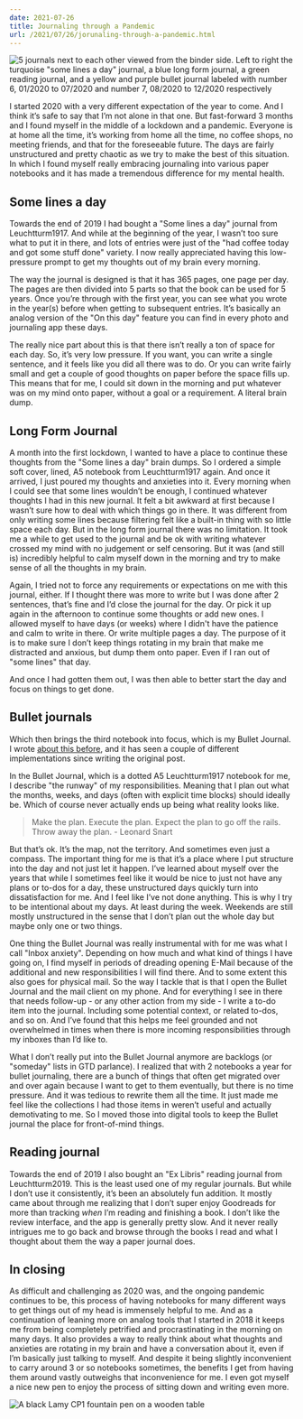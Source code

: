 ```yaml
---
date: 2021-07-26
title: Journaling through a Pandemic
url: /2021/07/26/jorunaling-through-a-pandemic.html
---
```


![5 journals next to each other viewed from the binder side. Left to right the turquoise "some lines a day" journal, a blue long form journal, a green reading journal, and a yellow and purple bullet journal labeled with number 6, 01/2020 to 07/2020 and number 7, 08/2020 to 12/2020 respectively ](/images/journaling-through-a-pandemic/journal-overview.jpeg "Overview of my paper journals") 

I started 2020 with a very different expectation of the year to come. And I think it’s safe to say that I’m not alone in that one. But fast-forward 3 months and I found myself in the middle of a lockdown and a pandemic. Everyone is at home all the time, it’s working from home all the time, no coffee shops, no meeting friends, and that for the foreseeable future. The days are fairly unstructured and pretty chaotic as we try to make the best of this situation. In which I found myself really embracing journaling into various paper notebooks and it has made a tremendous difference for my mental health.

## Some lines a day

Towards the end of 2019 I had bought a "Some lines a day" journal from Leuchtturm1917. And while at the beginning of the year, I wasn’t too sure what to put it in there, and lots of entries were just of the "had coffee today and got some stuff done" variety. I now really appreciated having this low-pressure prompt to get my thoughts out of my brain every morning.

The way the journal is designed is that it has 365 pages, one page per day. The pages are then divided into 5 parts so that the book can be used for 5 years. Once you’re through with the first year, you can see what you wrote in the year(s) before when getting to subsequent entries. It’s basically an analog version of the "On this day" feature you can find in every photo and journaling app these days.

The really nice part about this is that there isn’t really a ton of space for each day. So, it’s very low pressure. If you want, you can write a single sentence, and it feels like you did all there was to do. Or you can write fairly small and get a couple of good thoughts on paper before the space fills up. This means that for me, I could sit down in the morning and put whatever was on my mind onto paper, without a goal or a requirement. A literal brain dump.

## Long Form Journal

A month into the first lockdown, I wanted to have a place to continue these thoughts from the "Some lines a day" brain dumps. So I ordered a simple soft cover, lined, A5 notebook from Leuchtturm1917 again. And once it arrived, I just poured my thoughts and anxieties into it. Every morning when I could see that some lines wouldn’t be enough, I continued whatever thoughts I had in this new journal. It felt a bit awkward at first because I wasn’t sure how to deal with which things go in there. It was different from only writing some lines because filtering felt like a built-in thing with so little space each day. But in the long form journal there was no limitation. It took me a while to get used to the journal and be ok with writing whatever crossed my mind with no judgement or self censoring. But it was (and still is) incredibly helpful to calm myself down in the morning and try to make sense of all the thoughts in my brain.

Again, I tried not to force any requirements or expectations on me with this journal, either. If I thought there was more to write but I was done after 2 sentences, that’s fine and I’d close the journal for the day. Or pick it up again in the afternoon to continue some thoughts or add new ones. I allowed myself to have days (or weeks) where I didn't have the patience and calm to write in there. Or write multiple pages a day. The purpose of it is to make sure I don’t keep things rotating in my brain that make me distracted and anxious, but dump them onto paper. Even if I ran out of "some lines" that day.

And once I had gotten them out, I was then able to better start the day and focus on things to get done.

## Bullet journals

Which then brings the third notebook into focus, which is my Bullet Journal. I wrote [about this before](https://unwiredcouch.com/2019/07/05/pen-and-paper.html "Pen & Paper on unwiredcouch.com "), and it has seen a couple of different implementations since writing the original post.

In the Bullet Journal, which is a dotted A5 Leuchtturm1917 notebook for me, I describe "the runway" of my responsibilities. Meaning that I plan out what the months, weeks, and days (often with explicit time blocks) should ideally be. Which of course never actually ends up being what reality looks like.

> Make the plan. Execute the plan. Expect the plan to go off the rails. Throw away the plan. - Leonard Snart 

But that’s ok. It’s the map, not the territory. And sometimes even just a compass. The important thing for me is that it’s a place where I put structure into the day and not just let it happen. I’ve learned about myself over the years that while I sometimes feel like it would be nice to just not have any plans or to-dos for a day, these unstructured days quickly turn into dissatisfaction for me. And I feel like I’ve not done anything. This is why I try to be intentional about my days. At least during the week. Weekends are still mostly unstructured in the sense that I don’t plan out the whole day but maybe only one or two things.

One thing the Bullet Journal was really instrumental with for me was what I call "Inbox anxiety". Depending on how much and what kind of things I have going on, I find myself in periods of dreading opening E-Mail because of the additional and new responsibilities I will find there. And to some extent this also goes for physical mail. So the way I tackle that is that I open the Bullet Journal and the mail client on my phone. And for everything I see in there that needs follow-up - or any other action from my side - I write a to-do item into the journal. Including some potential context, or related to-dos, and so on. And I’ve found that this helps me feel grounded and not overwhelmed in times when there is more incoming responsibilities through my inboxes than I’d like to.

What I don’t really put into the Bullet Journal anymore are backlogs (or "someday" lists in GTD parlance). I realized that with 2 notebooks a year for bullet journaling, there are a bunch of things that often get migrated over and over again because I want to get to them eventually, but there is no time pressure. And it was tedious to rewrite them all the time. It just made me feel like the collections I had those items in weren’t useful and actually demotivating to me. So I moved those into digital tools to keep the Bullet journal the place for front-of-mind things. 

## Reading journal
Towards the end of 2019 I also bought an "Ex Libris" reading journal from Leuchtturm2019. This is the least used one of my regular journals. But while I don’t use it consistently, it’s been an absolutely fun addition. It mostly came about through me realizing that I don’t super enjoy Goodreads for more than tracking _when_ I’m reading and finishing a book. I don’t like the review interface, and the app is generally pretty slow. And it never really intrigues me to go back and browse through the books I read and what I thought about them the way a paper journal does.

## In closing

As difficult and challenging as 2020 was, and the ongoing pandemic continues to be, this process of having notebooks for many different ways to get things out of my head is immensely helpful to me. And as a continuation of leaning more on analog tools that I started in 2018 it keeps me from being completely petrified and procrastinating in the morning on many days. It also provides a way to really think about what thoughts and anxieties are rotating in my brain and have a conversation about it, even if I’m basically just talking to myself. And despite it being slightly inconvenient to carry around 3 or so notebooks sometimes, the benefits I get from having them around vastly outweighs that inconvenience for me. I even got myself a nice new pen to enjoy the process of sitting down and writing even more.

![A black Lamy CP1 fountain pen on a wooden table](/images/journaling-through-a-pandemic/lamy-cp1.jpeg "Lamy CP1 fountain pen")